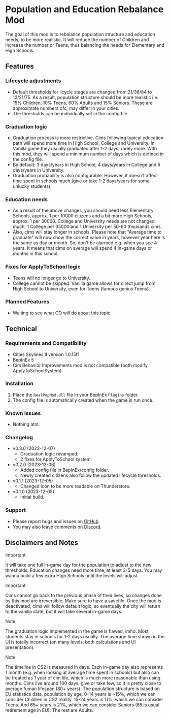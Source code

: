 # Population and Education Rebalance Mod
The goal of this mod is to rebalance population structure and education needs, to be more realistic. It will reduce the number of Children and increase the number or Teens, thus balancing the needs for Elementary and High Schools.

## Features

### Lifecycle adjustments
  - Default thresholds for licycle stages are changed from 21/36/84 to 12/21/75. As a result, population structure should be more realistic i.e. 15% Children, 10% Teens, 60% Adults and 15% Seniors. These are approximate numbers ofc, may differ in your cities.
  - The thresholds can be individually set in the config file.
### Graduation logic
  - Graduation process is more restrictive. Cims following typical education path will spend more time in High School, College and University. In Vanilla game they usually graduated after 1-2 days, rarely more. With this mod, they will spend a minimum number of days which is defined in the config file.
  - By default: 3 days/years in High School, 4 days/years in College and 5 days/years in University.
  - Graduation probability is also configurable. However, it doesn't affect time spent in schools much (give or take 1-2 days/years for some unlucky students).
### Education needs
  - As a result of the above changes, you should need less Elementary Schools, approx. 1 per 10000 citizens and a bit more High Schools, approx. 1 per 30000. College and University needs are not changed much, 1 College per 35000 and 1 University per 50-60 thousands cims.
  - Also, cims will stay longer in schools. Please note that "Average time to graduate" will now show the correct value in years, however year here is the same as day or month. So, don't be alarmed e.g. when you see 4 years. It means that cims on average will spend 4 in-game days or months in this school.
### Fixes for ApplyToSchool logic
  - Teens will no longer go to University.
  - College cannot be skipped. Vanilla game allows for direct jump from High School to University, even for Teens (famous genius Teens).
### Planned Features
- Waiting to see what CO will do about this topic.

## Technical

### Requirements and Compatibility
- Cities Skylines II version 1.0.15f1
- BepInEx 5
- Cim Behavior Improvements mod is not compatible (both modify ApplyToSchoolSystem).

### Installation
1. Place the `RealPopMod.dll` file in your BepInEx `Plugins` folder.
2. The config file is automatically created when the game is run once.

### Known Issues
- Nothing atm.

### Changelog
- v0.3.0 (2023-12-07)
  - Graduation logic revamped.
  - 2 fixes for ApplyToSchool system.
- v0.2.0 (2023-12-06)
  - Added config file in BepInEx/config folder.
  - Newly created citizens also follow the updated lifecycle thresholds.
- v0.1.1 (2023-12-05)
  - Changed icon to be more readable on Thunderstore.
- v0.1.0 (2023-12-05)
  - Initial build.

### Support
- Please report bugs and issues on [GitHub](https://github.com/Infixo/CS2-RealPop).
- You may also leave comments on [Discord](https://discord.com/channels/1169011184557637825/1181630312338444398).

## Disclaimers and Notes
> [!IMPORTANT]
It will take one full in-game day for the population to adjust to the new thresholds. Education changes need more time, at least 3-5 days. You may wanna build a few extra High Schools until the levels will adjust.

> [!IMPORTANT]
Cims cannot go back to the previous phase of their lives, so changes done by this mod are irreversible. Make sure to have a savefile. Once the mod is deactivated, cims will follow default logic, so eventually the city will return to the vanilla state, but it will take several in-game days.

> [!NOTE]
> The graduation logic implemented in the game is flawed, imho. Most students stay in schools for 1-2 days usually. The average time shown in the UI is totally incorrect (on many levels, both calculations and UI presentation).

> [!NOTE]
> The timeline in CS2 is measured in days. Each in-game day also represents 1 month (e.g. when looking at average time spent in schools) but also can be treated as 1 year of cim life, which is much more reasonable than using months. Cims live around 100 days, give or take few, so it is pretty close to average fuman lifespan (80+ years).
> The population structure is based on EU statistics data, population by age. 0-14 years is ~15%, which we can consider Children in CS2 reality. 15-24 years is 11%, which we can consider Teens. And 65+ years is 21%, which we can consider Seniors (65 is usual retirement age in EU). The rest are Adults.